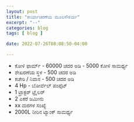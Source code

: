 ```yaml
---
layout: post
title: "ಕಾರ್ಯಾಚರಣೆಯ ಮೂಲಸೌಕರ್ಯ"
excerpt: "--"
categories: blog
tags: [ blog ]

date: 2022-07-26T08:08:50-04:00

---
```


* ಕೋಳಿ ಫಾರ್ಮ್ - 60000 ಚದರ ಅಡಿ -  5000 ಕೋಳಿ ಸಾಮರ್ಥ್ಯ
* ಶೇಖರಣೆಯ ಸ್ಥಳ - 500 ಚದರ ಅಡಿ
* ಕಚೇರಿ / ನಿವಾಸ - 500 ಚದರ ಅಡಿ
* 4 Hp - ಬೋರ್ವೆಲ್ ಪಂಪ್ಸೆಟ್
* 1 ಟ್ರಾಕ್ಟರ್ ಟ್ರೈಲರ್
* 2 ಎಕರೆ ಜಮೀನು 
* xx ಮರಗಳ ಸಂಖ್ಯೆ 
* 2000L ನೀರಿನ ಟ್ಯಾಂಕ್ ಸಾಮರ್ಥ್ಯ 
